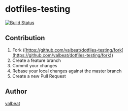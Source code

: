 # dotfiles-testing

[![Build Status](https://travis-ci.com/valbeat/dotfiles-testing.svg?branch=master)](https://travis-ci.com/valbeat/dotfiles-testing)

## Contribution

1. Fork ([https://github.com/valbeat/dotfiles-testing/fork](https://github.com/valbeat/dotfiles-testing/fork))
1. Create a feature branch
1. Commit your changes
1. Rebase your local changes against the master branch
1. Create a new Pull Request

## Author

[valbeat](https://github.com/valbeat)
